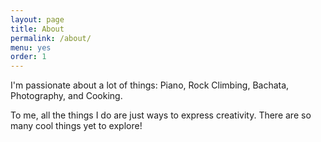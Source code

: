 ```yaml
---
layout: page
title: About
permalink: /about/
menu: yes
order: 1
---
```


I'm passionate about a lot of things: Piano, Rock Climbing, Bachata, Photography, and Cooking.

To me, all the things I do are just ways to express creativity. There are so many cool things yet to explore!
